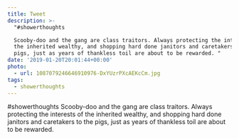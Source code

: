 ```yaml
---
title: Tweet
description: >-
  "#showerthoughts 

  Scooby-doo and the gang are class traitors. Always protecting the interests of
  the inherited wealthy, and shopping hard done janitors and caretakers to the
  pigs, just as years of thankless toil are about to be rewarded. "
date: '2019-01-20T20:01:44+00:00'
photo:
  - url: 1087079246646910976-DxYUzrPXcAEKcCm.jpg
tags:
  - showerthoughts
---
```

#showerthoughts 
Scooby-doo and the gang are class traitors. Always protecting the interests of the inherited wealthy, and shopping hard done janitors and caretakers to the pigs, just as years of thankless toil are about to be rewarded. 
